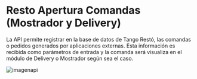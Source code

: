 # Resto Apertura Comandas (Mostrador y Delivery)

La API permite registrar en la base de datos de Tango Restó, las comandas o pedidos generados por aplicaciones externas. Esta información es recibida como parámetros de entrada y la comanda será visualiza en el módulo de Delivery o Mostrador según sea el caso.

![imagenapi](https://github.com/TangoSoftware/RestoAperturaComandasMostradorDelivery/blob/master/00.jpg)
